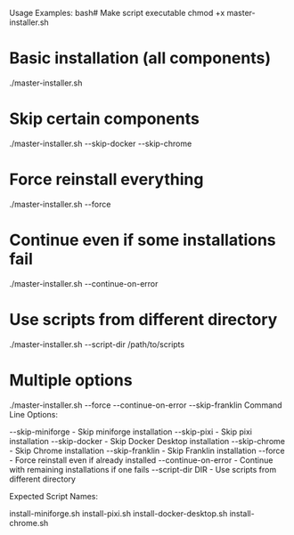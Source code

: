 Usage Examples:
bash# Make script executable
chmod +x master-installer.sh

# Basic installation (all components)
./master-installer.sh

# Skip certain components
./master-installer.sh --skip-docker --skip-chrome

# Force reinstall everything
./master-installer.sh --force

# Continue even if some installations fail
./master-installer.sh --continue-on-error

# Use scripts from different directory
./master-installer.sh --script-dir /path/to/scripts

# Multiple options
./master-installer.sh --force --continue-on-error --skip-franklin
Command Line Options:

--skip-miniforge - Skip miniforge installation
--skip-pixi - Skip pixi installation
--skip-docker - Skip Docker Desktop installation
--skip-chrome - Skip Chrome installation
--skip-franklin - Skip Franklin installation
--force - Force reinstall even if already installed
--continue-on-error - Continue with remaining installations if one fails
--script-dir DIR - Use scripts from different directory

Expected Script Names:

install-miniforge.sh
install-pixi.sh
install-docker-desktop.sh
install-chrome.sh